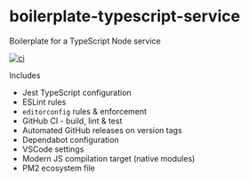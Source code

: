 # boilerplate-typescript-service

Boilerplate for a TypeScript Node service

[![ci](https://github.com/jessety/boilerplate-typescript-service/workflows/ci/badge.svg)](https://github.com/jessety/boilerplate-typescript-service/actions/workflows/ci.yml)

Includes

- Jest TypeScript configuration
- ESLint rules
- `editorconfig` rules & enforcement
- GitHub CI - build, lint & test
- Automated GitHub releases on version tags
- Dependabot configuration
- VSCode settings
- Modern JS compilation target (native modules)
- PM2 ecosystem file

